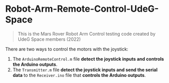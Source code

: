# Robot-Arm-Remote-Control-UdeG-Space
> This is the Mars Rover Robot Arm Control testing code created by UdeG Space members (2022)


There are two ways to control the motors with the joystick:
1. The `ArduinoRemoteControl.m` file **detect the joystick inputs and controls the Arduino outputs**.
2. The `Transmitter.m` file **detect the joystick inputs and send the serial data** to the `Receiver.ino` file that **controls the Arduino outputs**.
